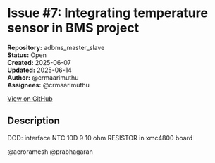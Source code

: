 # Issue #7: Integrating temperature sensor in BMS project

**Repository:** adbms_master_slave  
**Status:** Open  
**Created:** 2025-06-07  
**Updated:** 2025-06-14  
**Author:** @crmaarimuthu  
**Assignees:** @crmaarimuthu  

[View on GitHub](https://github.com/Simtestlab/adbms_master_slave/issues/7)

## Description

DOD: interface NTC 10D 9 10 ohm RESISTOR in xmc4800 board

@aeroramesh 
@prabhagaran 